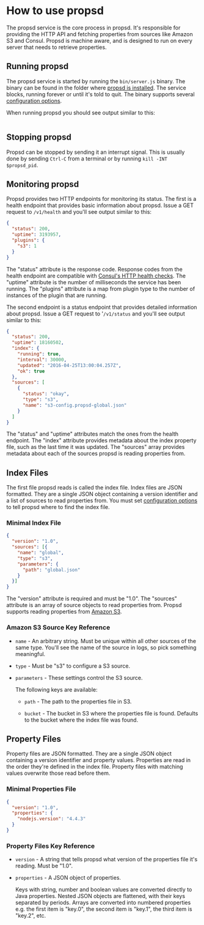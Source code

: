 # How to use propsd #

The propsd service is the core process in propsd. It's responsible for
providing the HTTP API and fetching properties from sources like Amazon S3 and
Consul. Propsd is machine aware, and is designed to run on every server that
needs to retrieve properties.

## Running propsd ##

The propsd service is started by running the `bin/server.js` binary. The binary
can be found in the folder where [propsd is installed][installation]. The
service blocks, running forever or until it's told to quit. The binary supports
several [configuration options][configuration].

When running propsd you should see output similar to this:

~~~text
~~~

## Stopping propsd ##

Propsd can be stopped by sending it an interrupt signal. This is usually done
by sending `Ctrl-C` from a terminal or by running `kill -INT $propsd_pid`.

## Monitoring propsd ##

Propsd provides two HTTP endpoints for monitoring its status. The first is
a health endpoint that provides basic information about propsd. Issue a GET
request to `/v1/health` and you'll see output similar to this:

~~~json
{
  "status": 200,
  "uptime": 3193957,
  "plugins": {
    "s3": 1
  }
}
~~~

The "status" attribute is the response code. Response codes from the health
endpoint are compatible with [Consul's HTTP health checks][consul]. The
"uptime" attribute is the number of milliseconds the service has been running.
The "plugins" attribute is a map from plugin type to the number of instances of
the plugin that are running.

The second endpoint is a status endpoint that provides detailed information
about propsd. Issue a GET request to '`/v1/status` and you'll see output
similar to this:

~~~json
{
  "status": 200,
  "uptime": 18160502,
  "index": {
    "running": true,
    "interval": 30000,
    "updated": "2016-04-25T13:00:04.257Z",
    "ok": true
  },
  "sources": [
    {
      "status": "okay",
      "type": "s3",
      "name": "s3-config.propsd-global.json"
    }
  ]
}
~~~

The "status" and "uptime" attributes match the ones from the health endpoint.
The "index" attribute provides metadata about the index property file, such as
the last time it was updated. The "sources" array provides metadata about each
of the sources propsd is reading properties from.

## Index Files ##

The first file propsd reads is called the index file. Index files are JSON
formatted. They are a single JSON object containing a version identifier and
a list of sources to read properties from. You must set [configuration
options][configuration] to tell propsd where to find the index file.

### Minimal Index File ###

~~~json
{
  "version": "1.0",
  "sources": [{
    "name": "global",
    "type": "s3",
    "parameters": {
      "path": "global.json"
    }
  }]
}
~~~

The "version" attribute is required and must be "1.0". The "sources" attribute
is an array of source objects to read properties from. Propsd supports reading
properties from [Amazon S3][].

### Amazon S3 Source Key Reference ###

* `name` - An arbitrary string. Must be unique within all other sources of the
  same type. You'll see the name of the source in logs, so pick something
  meaningful.

* `type` - Must be "s3" to configure a S3 source.

* `parameters` - These settings control the S3 source.

  The following keys are available:

  * `path` - The path to the properties file in S3.

  * `bucket` - The bucket in S3 where the properties file is found. Defaults to
    the bucket where the index file was found.

## Property Files ##

Property files are JSON formatted. They are a single JSON object containing
a version identifier and property values. Properties are read in the
order they're defined in the index file. Property files with matching values
overwrite those read before them.

### Minimal Properties File ###

~~~json
{
  "version": "1.0",
  "properties": {
    "nodejs.version": "4.4.3"
  }
}
~~~

### Property Files Key Reference ###

* `version` - A string that tells propsd what version of the properties file
  it's reading. Must be "1.0".

* `properties` - A JSON object of properties.

  Keys with string, number and boolean values are converted directly to Java
  properties. Nested JSON objects are flattened, with their keys separated by
  periods. Arrays are converted into numbered properties e.g. the first item is
  "key.0", the second item is "key.1", the third item is "key.2", etc.


[installation]: "./installation.md"
[configuration]: "./configuration.md"
[consul]: https://www.consul.io/docs/agent/checks.html
[Amazon S3]:https://aws.amazon.com/s3/
